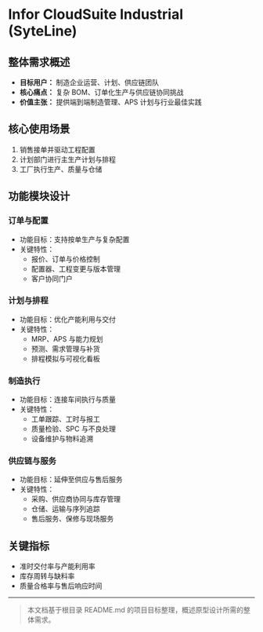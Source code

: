 # Infor CloudSuite Industrial (SyteLine)

## 整体需求概述

- **目标用户：** 制造企业运营、计划、供应链团队
- **核心痛点：** 复杂 BOM、订单化生产与供应链协同挑战
- **价值主张：** 提供端到端制造管理、APS 计划与行业最佳实践

## 核心使用场景

1. 销售接单并驱动工程配置
2. 计划部门进行主生产计划与排程
3. 工厂执行生产、质量与仓储

## 功能模块设计

### 订单与配置

- 功能目标：支持按单生产与复杂配置
- 关键特性：
  - 报价、订单与价格控制
  - 配置器、工程变更与版本管理
  - 客户协同门户

### 计划与排程

- 功能目标：优化产能利用与交付
- 关键特性：
  - MRP、APS 与能力规划
  - 预测、需求管理与补货
  - 排程模拟与可视化看板

### 制造执行

- 功能目标：连接车间执行与质量
- 关键特性：
  - 工单跟踪、工时与报工
  - 质量检验、SPC 与不良处理
  - 设备维护与物料追溯

### 供应链与服务

- 功能目标：延伸至供应与售后服务
- 关键特性：
  - 采购、供应商协同与库存管理
  - 仓储、运输与序列追踪
  - 售后服务、保修与现场服务

## 关键指标

- 准时交付率与产能利用率
- 库存周转与缺料率
- 质量合格率与售后响应时间

---

> 本文档基于根目录 README.md 的项目目标整理，概述原型设计所需的整体需求。